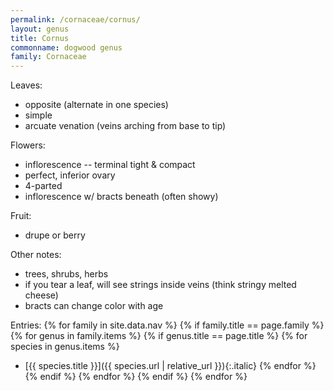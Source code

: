 ```yaml
---
permalink: /cornaceae/cornus/
layout: genus
title: Cornus
commonname: dogwood genus
family: Cornaceae
---
```


Leaves:
  - opposite (alternate in one species)
  - simple
  - arcuate venation (veins arching from base to tip)

Flowers:
  - inflorescence -- terminal tight & compact
  - perfect, inferior ovary
  - 4-parted
  - inflorescence w/ bracts beneath (often showy)

Fruit:
  - drupe or berry

Other notes:
  - trees, shrubs, herbs
  - if you tear a leaf, will see strings inside veins (think stringy melted cheese)
  - bracts can change color with age

Entries:
{% for family in site.data.nav %}
{% if family.title == page.family %}
{% for genus in family.items %}
{% if genus.title == page.title %}
  {% for species in genus.items %}
  - [{{ species.title }}]({{ species.url | relative_url }}){:.italic}
  {% endfor %}
{% endif %}
{% endfor %}
{% endif %}
{% endfor %}


